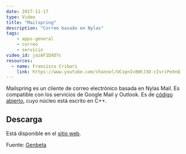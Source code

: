 ```yaml
---
date: 2017-11-17
type: Video
title: "Mailspring"
description: "Correo basado en Nylas"
tags:
    - apps-general
    - correo
    - servicio
video_id: jazAF1DXD7c
resources:
  - name: Francisco Cribari
    link: https://www.youtube.com/channel/UCxpnIv8WtJ3O-cIvriPeXnQ
---
```


Mailspring es un cliente de correo electrónico basada en Nylas Mail. Es compatible con los servicios de Google Mail y Outlook. Es de [código abierto](https://github.com/Foundry376/Mailspring), cuyo núcleo está escrito en C++.

## Descarga

Está disponible en el [sitio web](https://getmailspring.com/download).

Fuente: [Genbeta](https://www.genbeta.com/correo/mailspring-un-excelente-cliente-de-correo-multiplataforma-que-nace-de-las-cenizas-de-nylas-mail)
